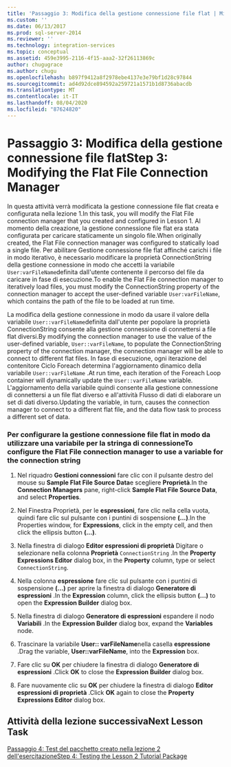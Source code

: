 ```yaml
---
title: 'Passaggio 3: Modifica della gestione connessione file flat | Microsoft Docs'
ms.custom: ''
ms.date: 06/13/2017
ms.prod: sql-server-2014
ms.reviewer: ''
ms.technology: integration-services
ms.topic: conceptual
ms.assetid: 459e3995-2116-4f15-aaa2-32f26113869c
author: chugugrace
ms.author: chugu
ms.openlocfilehash: b897f9412a8f2978ebe4137e3e79bf1d28c97844
ms.sourcegitcommit: ad4d92dce894592a259721a1571b1d8736abacdb
ms.translationtype: MT
ms.contentlocale: it-IT
ms.lasthandoff: 08/04/2020
ms.locfileid: "87624820"
---
```

# <a name="step-3-modifying-the-flat-file-connection-manager"></a><span data-ttu-id="9e71e-102">Passaggio 3: Modifica della gestione connessione file flat</span><span class="sxs-lookup"><span data-stu-id="9e71e-102">Step 3: Modifying the Flat File Connection Manager</span></span>
  <span data-ttu-id="9e71e-103">In questa attività verrà modificata la gestione connessione file flat creata e configurata nella lezione 1.</span><span class="sxs-lookup"><span data-stu-id="9e71e-103">In this task, you will modify the Flat File connection manager that you created and configured in Lesson 1.</span></span> <span data-ttu-id="9e71e-104">Al momento della creazione, la gestione connessione file flat era stata configurata per caricare staticamente un singolo file.</span><span class="sxs-lookup"><span data-stu-id="9e71e-104">When originally created, the Flat File connection manager was configured to statically load a single file.</span></span> <span data-ttu-id="9e71e-105">Per abilitare Gestione connessione file flat affinché carichi i file in modo iterativo, è necessario modificare la proprietà ConnectionString della gestione connessione in modo che accetti la variabile `User:varFileName`definita dall'utente contenente il percorso del file da caricare in fase di esecuzione.</span><span class="sxs-lookup"><span data-stu-id="9e71e-105">To enable the Flat File connection manager to iteratively load files, you must modify the ConnectionString property of the connection manager to accept the user-defined variable `User:varFileName`, which contains the path of the file to be loaded at run time.</span></span>  
  
 <span data-ttu-id="9e71e-106">La modifica della gestione connessione in modo da usare il valore della variabile `User::varFileName`definita dall'utente per popolare la proprietà ConnectionString consente alla gestione connessione di connettersi a file flat diversi.</span><span class="sxs-lookup"><span data-stu-id="9e71e-106">By modifying the connection manager to use the value of the user-defined variable, `User::varFileName`, to populate the ConnectionString property of the connection manager, the connection manager will be able to connect to different flat files.</span></span> <span data-ttu-id="9e71e-107">In fase di esecuzione, ogni iterazione del contenitore Ciclo Foreach determina l'aggiornamento dinamico della variabile `User::varFileName` .</span><span class="sxs-lookup"><span data-stu-id="9e71e-107">At run time, each iteration of the Foreach Loop container will dynamically update the `User::varFileName` variable.</span></span> <span data-ttu-id="9e71e-108">L'aggiornamento della variabile quindi consente alla gestione connessione di connettersi a un file flat diverso e all'attività Flusso di dati di elaborare un set di dati diverso.</span><span class="sxs-lookup"><span data-stu-id="9e71e-108">Updating the variable, in turn, causes the connection manager to connect to a different flat file, and the data flow task to process a different set of data.</span></span>  
  
### <a name="to-configure-the-flat-file-connection-manager-to-use-a-variable-for-the-connection-string"></a><span data-ttu-id="9e71e-109">Per configurare la gestione connessione file flat in modo da utilizzare una variabile per la stringa di connessione</span><span class="sxs-lookup"><span data-stu-id="9e71e-109">To configure the Flat File connection manager to use a variable for the connection string</span></span>  
  
1.  <span data-ttu-id="9e71e-110">Nel riquadro **Gestioni connessioni** fare clic con il pulsante destro del mouse su **Sample Flat File Source Data**e scegliere **Proprietà**.</span><span class="sxs-lookup"><span data-stu-id="9e71e-110">In the **Connection Managers** pane, right-click **Sample Flat File Source Data**, and select **Properties**.</span></span>  
  
2.  <span data-ttu-id="9e71e-111">Nel Finestra Proprietà, per le **espressioni**, fare clic nella cella vuota, quindi fare clic sul pulsante con i puntini di sospensione **(...)**.</span><span class="sxs-lookup"><span data-stu-id="9e71e-111">In the Properties window, for **Expressions**, click in the empty cell, and then click the ellipsis button **(...)**.</span></span>  
  
3.  <span data-ttu-id="9e71e-112">Nella finestra di dialogo **Editor espressioni di proprietà** Digitare o selezionare nella colonna **Proprietà** `ConnectionString` .</span><span class="sxs-lookup"><span data-stu-id="9e71e-112">In the **Property Expressions Editor** dialog box, in the **Property** column, type or select `ConnectionString`.</span></span>  
  
4.  <span data-ttu-id="9e71e-113">Nella colonna **espressione** fare clic sul pulsante con i puntini di sospensione **(...)** per aprire la finestra di dialogo **Generatore di espressioni** .</span><span class="sxs-lookup"><span data-stu-id="9e71e-113">In the **Expression** column, click the ellipsis button **(...)** to open the **Expression Builder** dialog box.</span></span>  
  
5.  <span data-ttu-id="9e71e-114">Nella finestra di dialogo **Generatore di espressioni** espandere il nodo **Variabili** .</span><span class="sxs-lookup"><span data-stu-id="9e71e-114">In the **Expression Builder** dialog box, expand the **Variables** node.</span></span>  
  
6.  <span data-ttu-id="9e71e-115">Trascinare la variabile **User:: varFileName**nella casella **espressione** .</span><span class="sxs-lookup"><span data-stu-id="9e71e-115">Drag the variable, **User::varFileName**, into the **Expression** box.</span></span>  
  
7.  <span data-ttu-id="9e71e-116">Fare clic su **OK** per chiudere la finestra di dialogo **Generatore di espressioni** .</span><span class="sxs-lookup"><span data-stu-id="9e71e-116">Click **OK** to close the **Expression Builder** dialog box.</span></span>  
  
8.  <span data-ttu-id="9e71e-117">Fare nuovamente clic su **OK** per chiudere la finestra di dialogo **Editor espressioni di proprietà** .</span><span class="sxs-lookup"><span data-stu-id="9e71e-117">Click **OK** again to close the **Property Expressions Editor** dialog box.</span></span>  
  
## <a name="next-lesson-task"></a><span data-ttu-id="9e71e-118">Attività della lezione successiva</span><span class="sxs-lookup"><span data-stu-id="9e71e-118">Next Lesson Task</span></span>  
 [<span data-ttu-id="9e71e-119">Passaggio 4: Test del pacchetto creato nella lezione 2 dell'esercitazione</span><span class="sxs-lookup"><span data-stu-id="9e71e-119">Step 4: Testing the Lesson 2 Tutorial Package</span></span>](../integration-services/lesson-2-4-testing-the-lesson-2-tutorial-package.md)  
  
  
